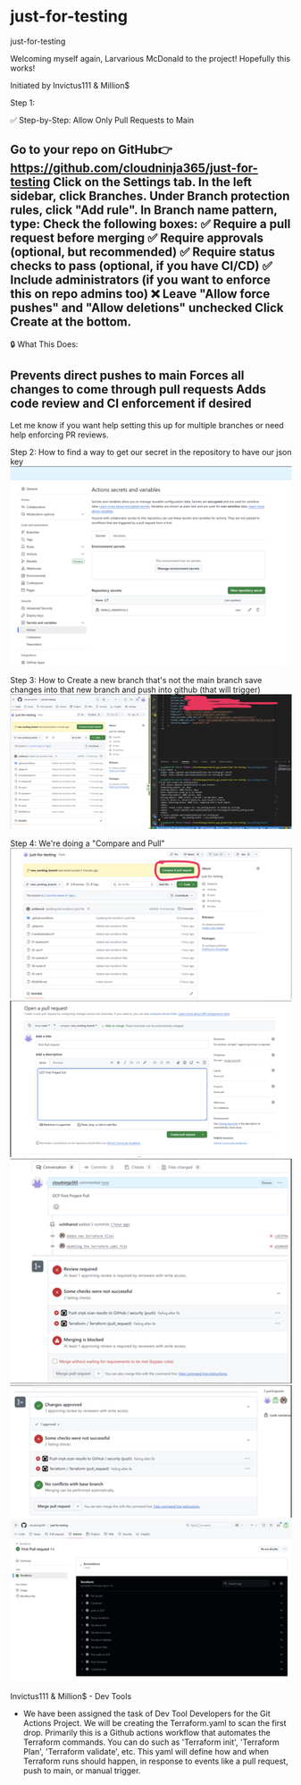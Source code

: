 # just-for-testing
just-for-testing



Welcoming myself again, Larvarious McDonald to the project! 
Hopefully this works!


Initiated by Invictus111 & Million$

Step 1:

✅ Step-by-Step: Allow Only Pull Requests to Main

Go to your repo on GitHub👉 https://github.com/cloudninja365/just-for-testing
Click on the Settings tab.
In the left sidebar, click Branches.
Under Branch protection rules, click "Add rule".
In Branch name pattern, type:
Check the following boxes:
✅ Require a pull request before merging
✅ Require approvals (optional, but recommended)
✅ Require status checks to pass (optional, if you have CI/CD)
✅ Include administrators (if you want to enforce this on repo admins too)
❌ Leave "Allow force pushes" and "Allow deletions" unchecked
Click Create at the bottom.
---

🔒 What This Does:

Prevents direct pushes to main
Forces all changes to come through pull requests
Adds code review and CI enforcement if desired
---
Let me know if you want help setting this up for multiple branches or need help enforcing PR reviews.

Step 2: 
How to find a way to get our secret in the repository to have our json key
![alt text](<Step 2.png>)


Step 3: 
How to Create a new branch that's not the main branch save changes into that new branch and push into github (that will trigger)
![alt text](<Step 3 - Create new Branch.png>)

Step 4: 
We're doing a "Compare and Pull"
![alt text](<Step 4 - Compare and Pull 1.png>)
![alt text](<Step 4 - Compare and Pull  2.png>)
![alt text](<Step 4 - Compare and Pull 3.png>)
![alt text](<Step 4 - Compare and Pull 4.png>)
![alt text](<Step 4 - Compare and Pull  5.png>)


Invictus111 & Million$ - Dev Tools
- We have been assigned the task of Dev Tool Developers for the Git Actions Project. We will be creating the Terraform.yaml to scan the first drop. Primarily this is a Github actions workflow that automates the Terraform commands. You can do such as 'Terraform init', 'Terraform Plan', 'Terraform validate', etc. This yaml will define how and when Terraform runs should happen, in response to events like a pull request, push to main, or manual trigger.